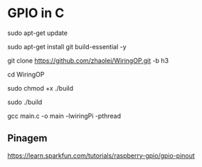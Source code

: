# GPIO in C
 
sudo apt-get update

sudo apt-get install git build-essential -y

git clone https://github.com/zhaolei/WiringOP.git -b h3

cd WiringOP

sudo chmod +x ./build

sudo ./build

gcc main.c -o main -lwiringPi -pthread

## Pinagem
https://learn.sparkfun.com/tutorials/raspberry-gpio/gpio-pinout
